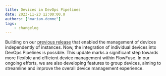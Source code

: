```yaml
---
title: Devices in DevOps Pipelines
date: 2023-11-23 12:00:00.0
authors: ["marian-demme"]
tags:
    - changelog
---
```

Building on our [previous release](https://flowfuse.com/blog/2023/08/flowfuse-1-11-release/#usability-improvements-to-device-management-%232294) that enabled the management of devices independently of instances. Now, the integration of individual devices into DevOps Pipelines is possible. This update marks a significant step towards more flexible and efficient device management within FlowFuse. In our ongoing efforts, we are also developing features to group devices, aiming to streamline and improve the overall device management experience.
